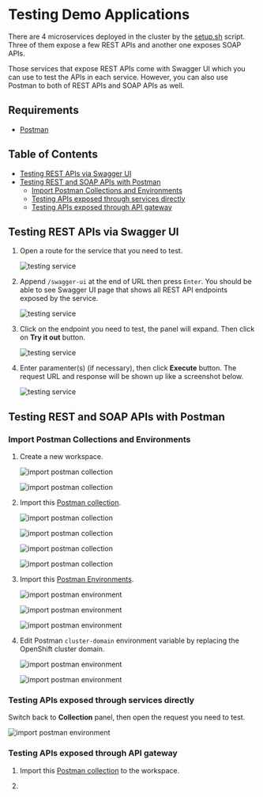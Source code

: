 # Testing Demo Applications <!-- omit in toc -->

There are 4 microservices deployed in the cluster by the [setup.sh](../script/setup.sh) script. Three of them expose a few REST APIs and another one exposes SOAP APIs.

Those services that expose REST APIs come with Swagger UI which you can use to test the APIs in each service. However, you can also use Postman to both of REST APIs and SOAP APIs as well.

## Requirements <!-- omit in toc -->

- [Postman](https://www.postman.com/downloads/)

## Table of Contents <!-- omit in toc -->

- [Testing REST APIs via Swagger UI](#testing-rest-apis-via-swagger-ui)
- [Testing REST and SOAP APIs with Postman](#testing-rest-and-soap-apis-with-postman)
  - [Import Postman Collections and Environments](#import-postman-collections-and-environments)
  - [Testing APIs exposed through services directly](#testing-apis-exposed-through-services-directly)
  - [Testing APIs exposed through API gateway](#testing-apis-exposed-through-api-gateway)

## Testing REST APIs via Swagger UI

1. Open a route for the service that you need to test.

   ![testing service](../images/testing-service-1.png)

2. Append `/swagger-ui` at the end of URL then press `Enter`. You should be able to see Swagger UI page that shows all REST API endpoints exposed by the service.

   ![testing service](../images/testing-service-2.png)

3. Click on the endpoint you need to test, the panel will expand. Then click on **Try it out** button.

   ![testing service](../images/testing-service-3.png)

4. Enter paramenter(s) (if necessary), then click **Execute** button. The request URL and response will be shown up like a screenshot below.

   ![testing service](../images/testing-service-4.png)

## Testing REST and SOAP APIs with Postman

### Import Postman Collections and Environments

1. Create a new workspace.

   ![import postman collection](../images/testing-service-5.png)

   ![import postman collection](../images/testing-service-6.png)

2. Import this [Postman collection](../postman/demo-application-testing.postman_collection.json).

   ![import postman collection](../images/testing-service-7.png)

   ![import postman collection](../images/testing-service-8.png)

   ![import postman collection](../images/testing-service-9.png)

   ![import postman collection](../images/testing-service-10.png)

3. Import this [Postman Environments](../postman/default.postman_environment.json).

   ![import postman environment](../images/testing-service-11.png)

   ![import postman environment](../images/testing-service-12.png)

   ![import postman environment](../images/testing-service-13.png)

4. Edit Postman `cluster-domain` environment variable by replacing the OpenShift cluster domain.

   ![import postman environment](../images/testing-service-14.png)

   ![import postman environment](../images/testing-service-15.png)

### Testing APIs exposed through services directly

Switch back to **Collection** panel, then open the request you need to test.

   ![import postman environment](../images/testing-service-16.png)

### Testing APIs exposed through API gateway

1. Import this [Postman collection](../postman/3scale-api-testing.postman_collection.json) to the workspace.

2.